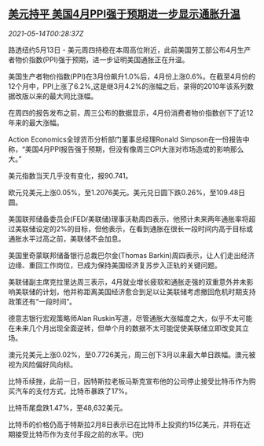 <!--1620952262000-->
[美元持平 美国4月PPI强于预期进一步显示通胀升温](https://cn.reuters.com/article/global-forex-close-0513-thur-idCNKBS2CV013)
------

<div><i>2021-05-14T00:28:37Z</i></div><p>路透纽约5月13日 - 美元周四持稳在本周高位附近，此前美国劳工部公布4月生产者物价指数(PPI)强于预期，进一步证明美国通胀正在升温。</p><p>美国生产者物价指数(PPI)在3月份飙升1.0%后，4月份上涨0.6%。在截至4月份的12个月中，PPI上涨了6.2%,这是继3月4.2%的涨幅之后，录得的2010年该系列数据改版以来的最大同比涨幅。</p><p>在周四的报告发布之前，周三公布的数据显示，4月份消费者物价指数创下了近12年来的最大涨幅。</p><p>Action Economics全球货币分析部门董事总经理Ronald Simpson在一份报告中称，“美国4月PPI报告强于预期，但没有像周三CPI大涨对市场造成的影响那么大。”</p><p>美元指数当天几乎没有变化，报90.741。</p><p>欧元兑美元上涨0.05%，至1.2076美元。美元兑日圆下跌0.26%，至109.48日圆。</p><p>美国联邦储备委员会(FED/美联储)理事沃勒周四表示，他预计未来两年通胀率将超过美联储设定的2%的目标，但他表示，在看到通胀在很长一段时间内高于目标或通胀水平过高之前，美联储不会加息。</p><p>美国里奇蒙联邦储备银行总裁巴尔金(Thomas Barkin)周四表示，让人们走出经济边缘、重回工作岗位，已成为保持美国经济复苏步入正轨的关键问题。</p><p>美联储副主席克拉里达周三表示，4月就业增长疲软和通胀走强的双重意外并未影响美联储的计划，他并称距离美国经济愈合到足以让美联储考虑撤回危机时期支持政策还有“一段时间”。</p><p>德意志银行宏观策略师Alan Ruskin写道，尽管通胀大涨幅度之大，似乎不太可能在未来几个月出现全面逆转，但单个月的数据不太可能促使美联储立即改变其立场。</p><p>澳元兑美元上涨0.02%，至0.7726美元，周三创下3月以来最大单日跌幅。澳元被视为风险偏好风向标。</p><p>比特币续挫，此前一日，因特斯拉老板马斯克宣布他的公司停止接受比特币作为购买汽车的支付方式，比特币暴跌了17%。</p><p>比特币尾盘跌1.47%，至48,632美元。</p><p>比特币的价格仍高于特斯拉2月8日表示已在比特币上投资约15亿美元，并将在近期接受比特币作为支付手段之前的水平。(完)</p>
